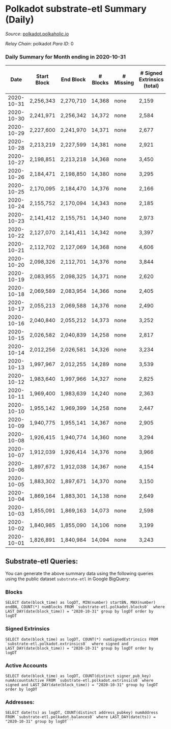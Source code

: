 # Polkadot substrate-etl Summary (Daily)

_Source_: [polkadot.polkaholic.io](https://polkadot.polkaholic.io)

*Relay Chain*: polkadot
*Para ID*: 0



### Daily Summary for Month ending in 2020-10-31


| Date | Start Block | End Block | # Blocks | # Missing | # Signed Extrinsics (total) | # Active Accounts | # Addresses with Balances | # Events | # Transfers | # XCM Transfers In | # XCM Transfers Out |
| ---- | ----------- | --------- | -------- | --------- | --------------------------- | ----------------- | ------------------------- | -------- | ----------- | ------------------ | ------------------- |
| 2020-10-31 | 2,256,343 | 2,270,710 | 14,368 | none  | 2,159 | 933 | 41,455 | 38,798 | 1,532 ($125,947,306) |   |   |
| 2020-10-30 | 2,241,971 | 2,256,342 | 14,372 | none  | 2,584 | 1,090 |  | 41,389 | 2,083 ($314,327,891) |   |   |
| 2020-10-29 | 2,227,600 | 2,241,970 | 14,371 | none  | 2,677 | 1,157 |  | 43,627 | 2,217 ($255,953,797) |   |   |
| 2020-10-28 | 2,213,219 | 2,227,599 | 14,381 | none  | 2,921 | 1,212 |  | 42,296 | 2,286 ($277,210,534) |   |   |
| 2020-10-27 | 2,198,851 | 2,213,218 | 14,368 | none  | 3,450 | 1,478 |  | 46,120 | 2,723 ($405,415,816) |   |   |
| 2020-10-26 | 2,184,471 | 2,198,850 | 14,380 | none  | 3,295 | 1,425 |  | 45,757 | 2,504 ($283,550,044) |   |   |
| 2020-10-25 | 2,170,095 | 2,184,470 | 14,376 | none  | 2,166 | 918 |  | 39,642 | 1,668 ($140,332,740) |   |   |
| 2020-10-24 | 2,155,752 | 2,170,094 | 14,343 | none  | 2,185 | 964 |  | 39,433 | 1,573 ($288,728,157) |   |   |
| 2020-10-23 | 2,141,412 | 2,155,751 | 14,340 | none  | 2,973 | 1,259 |  | 43,439 | 2,308 ($1,489,527,181) |   |   |
| 2020-10-22 | 2,127,070 | 2,141,411 | 14,342 | none  | 3,397 | 1,454 |  | 47,916 | 2,751 ($314,745,332) |   |   |
| 2020-10-21 | 2,112,702 | 2,127,069 | 14,368 | none  | 4,606 | 2,180 |  | 53,789 | 3,906 ($483,046,271) |   |   |
| 2020-10-20 | 2,098,326 | 2,112,701 | 14,376 | none  | 3,844 | 1,403 |  | 48,259 | 3,246 ($529,404,656) |   |   |
| 2020-10-19 | 2,083,955 | 2,098,325 | 14,371 | none  | 2,620 | 1,126 |  | 41,419 | 1,819 ($174,868,638) |   |   |
| 2020-10-18 | 2,069,589 | 2,083,954 | 14,366 | none  | 2,405 | 1,032 |  | 40,872 | 1,736 ($119,187,931) |   |   |
| 2020-10-17 | 2,055,213 | 2,069,588 | 14,376 | none  | 2,490 | 1,007 |  | 40,449 | 1,721 ($157,463,626) |   |   |
| 2020-10-16 | 2,040,840 | 2,055,212 | 14,373 | none  | 3,252 | 1,268 |  | 45,168 | 2,702 ($244,128,643) |   |   |
| 2020-10-15 | 2,026,582 | 2,040,839 | 14,258 | none  | 2,817 | 1,199 |  | 44,893 | 2,004 ($189,120,096) |   |   |
| 2020-10-14 | 2,012,256 | 2,026,581 | 14,326 | none  | 3,234 | 1,126 |  | 41,578 | 1,805 ($173,034,986) |   |   |
| 2020-10-13 | 1,997,967 | 2,012,255 | 14,289 | none  | 3,539 | 1,329 |  | 43,134 | 1,659 ($93,833,606) |   |   |
| 2020-10-12 | 1,983,640 | 1,997,966 | 14,327 | none  | 2,825 | 1,218 |  | 56,785 | 1,969 ($139,667,907) |   |   |
| 2020-10-11 | 1,969,400 | 1,983,639 | 14,240 | none  | 2,363 | 972 |  | 52,701 | 1,420 ($107,163,122) |   |   |
| 2020-10-10 | 1,955,142 | 1,969,399 | 14,258 | none  | 2,447 | 1,075 |  | 38,546 | 1,727 ($195,045,694) |   |   |
| 2020-10-09 | 1,940,775 | 1,955,141 | 14,367 | none  | 2,905 | 1,306 |  | 43,309 | 2,028 ($173,006,052) |   |   |
| 2020-10-08 | 1,926,415 | 1,940,774 | 14,360 | none  | 3,294 | 1,388 |  | 43,881 | 2,481 ($290,167,332) |   |   |
| 2020-10-07 | 1,912,039 | 1,926,414 | 14,376 | none  | 3,966 | 1,651 |  | 48,357 | 3,524 ($343,545,351) |   |   |
| 2020-10-06 | 1,897,672 | 1,912,038 | 14,367 | none  | 4,154 | 1,523 |  | 47,519 | 3,355 ($347,596,000) |   |   |
| 2020-10-05 | 1,883,302 | 1,897,671 | 14,370 | none  | 3,150 | 1,411 |  | 43,700 | 2,477 ($162,551,420) |   |   |
| 2020-10-04 | 1,869,164 | 1,883,301 | 14,138 | none  | 2,649 | 1,141 |  | 40,026 | 1,924 ($116,318,766) |   |   |
| 2020-10-03 | 1,855,091 | 1,869,163 | 14,073 | none  | 2,598 | 1,151 |  | 40,181 | 1,844 ($136,562,320) |   |   |
| 2020-10-02 | 1,840,985 | 1,855,090 | 14,106 | none  | 3,199 | 1,430 |  | 43,981 | 2,467 ($194,817,975) |   |   |
| 2020-10-01 | 1,826,891 | 1,840,984 | 14,094 | none  | 3,243 | 1,417 |  | 42,390 | 2,275 ($167,242,627) |   |   |

## Substrate-etl Queries:
You can generate the above summary data using the following queries using the public dataset `substrate-etl` in Google BigQuery:


### Blocks
```
SELECT date(block_time) as logDT, MIN(number) startBN, MAX(number) endBN, COUNT(*) numBlocks FROM `substrate-etl.polkadot.blocks0`  where LAST_DAY(date(block_time)) = "2020-10-31" group by logDT order by logDT
```


### Signed Extrinsics
```
SELECT date(block_time) as logDT, COUNT(*) numSignedExtrinsics FROM `substrate-etl.polkadot.extrinsics0`  where signed and LAST_DAY(date(block_time)) = "2020-10-31" group by logDT order by logDT
```


### Active Accounts
```
SELECT date(block_time) as logDT, COUNT(distinct signer_pub_key) numAccountsActive FROM `substrate-etl.polkadot.extrinsics0` where signed and LAST_DAY(date(block_time)) = "2020-10-31" group by logDT order by logDT
```


### Addresses:
```
SELECT date(ts) as logDT, COUNT(distinct address_pubkey) numAddress FROM `substrate-etl.polkadot.balances0` where LAST_DAY(date(ts)) = "2020-10-31" group by logDT```

